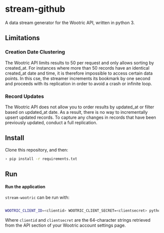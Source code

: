 # stream-github

A data stream generator for the Wootric API, written in python 3.

## Limitations

### Creation Date Clustering

The Wootric API limits results to 50 per request and only allows sorting by created_at. For instances where more than 50 records have an identical created_at date and time, it is therefore impossible to access certain data points. In this cse, the streamer increments its bookmark by one second and proceeds with its replication in order to avoid a crash or infinite loop.

### Record Updates

The Wootric API does not allow you to order results by updated_at or filter based on updated_at date. As a result, there is no way to incrementally upsert updated records. To capture any changes in records that have been previously updated, conduct a full replication.

## Install

Clone this repository, and then:

```bash
› pip install -r requirements.txt
```

## Run

#### Run the application

`stream-wootric` can be run with:

```bash

WOOTRIC_CLIENT_ID=<clientid> WOOTRIC_CLIENT_SECRET=<clientsecret> python stream_wootric.py [FILENAME]

```

Where `clientid` and `clientsecret` are the 64-character strings retrieved from the API section of your Wootric account settings page.
